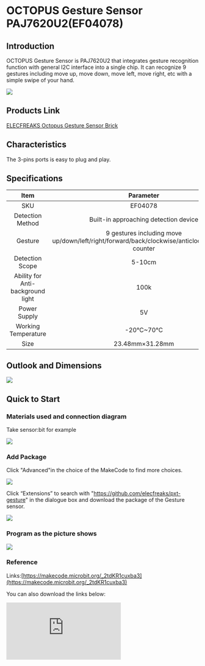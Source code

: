 # OCTOPUS Gesture Sensor PAJ7620U2(EF04078)

## Introduction

OCTOPUS Gesture Sensor is PAJ7620U2 that integrates gesture recognition function with general I2C interface into a single chip. It can recognize 9 gestures including move up, move down, move left, move right, etc with a simple swipe of your hand.

 ![](./images/AVBdYeR.jpg)


## Products Link

[ELECFREAKS Octopus Gesture Sensor Brick](https://shop.elecfreaks.com/products/elecfreaks-octopus-gesture-sensor-brick?_pos=1&_sid=91a0bb066&_ss=r)



## Characteristics


The 3-pins ports is easy to plug and play.

## Specifications


Item | Parameter
:-: | :-:
SKU|EF04078
Detection Method|Built-in approaching detection device
Gesture|9 gestures including move up/down/left/right/forward/back/clockwise/anticlockwise/pulse counter
Detection Scope|5-10cm
Ability for Anti-background light|100k
Power Supply|5V
Working Temperature|-20℃~70℃
Size|23.48mm×31.28mm

## Outlook and Dimensions


 ![](./images/FW7bmzW.png)

## Quick to Start

### Materials used and connection diagram

Take sensor:bit for example

![](./images/ef04078_08.jpg)

### Add Package

Click "Advanced"in the choice of the MakeCode to find more choices.

![](./images/smtcNoB.png)

Click “Extensions” to search with "https://github.com/elecfreaks/pxt-gesture" in the dialogue box and download the package of the Gesture sensor.

![](./images/ef04078_05.png)

### Program as the picture shows

![](./images/ef04078_06.png)

### Reference
Links:[https://makecode.microbit.org/_2tdKR1cuxba3](https://makecode.microbit.org/_2tdKR1cuxba3)

You can also download the links below:


<div
    style={{
        position: 'relative',
        paddingBottom: '60%',
        overflow: 'hidden',
    }}
>
    <iframe
        src="https://makecode.microbit.org/_2tdKR1cuxba3"
        frameborder="0"
        sandbox="allow-popups allow-forms allow-scripts allow-same-origin"
        style={{
            position: 'absolute',
            width: '100%',
            height: '100%',
        }}
    />
</div>


### Result
 The direction of the arrow displaying on the micro:bit changes with the different gestures of your hands.

![](./images/ef04078_07.gif)

## Relevant Cases


## Technique Files
